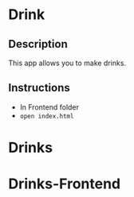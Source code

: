 # Drink 

## Description

This app allows you to make drinks.

## Instructions

* In Frontend folder 
*  `open index.html `
# Drinks
# Drinks-Frontend
